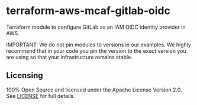 # terraform-aws-mcaf-gitlab-oidc

Terraform module to configure GitLab as an IAM OIDC identity provider in AWS.

IMPORTANT: We do not pin modules to versions in our examples. We highly recommend that in your code you pin the version to the exact version you are using so that your infrastructure remains stable.

<!-- BEGIN_TF_DOCS -->
<!-- END_TF_DOCS -->

## Licensing

100% Open Source and licensed under the Apache License Version 2.0. See [LICENSE](https://github.com/schubergphilis/terraform-aws-mcaf-gitlab-oidc/blob/main/LICENSE) for full details.
